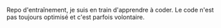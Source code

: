 Repo d'entraînement, je suis en train d'apprendre à coder.
Le code n'est pas toujours optimisé et c'est parfois volontaire.